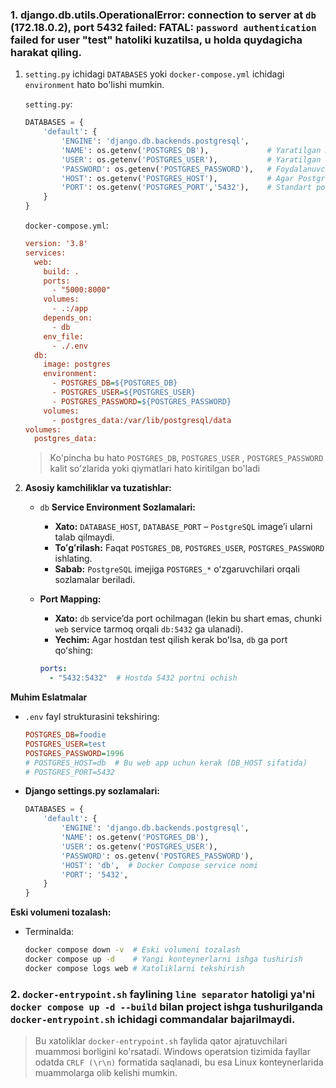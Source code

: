 ### 1. django.db.utils.OperationalError: connection to server at `db` (172.18.0.2), port 5432 failed: FATAL:  `password authentication` failed for user "test" hatoliki kuzatilsa, u holda quydagicha harakat qiling.

1. `setting.py` ichidagi `DATABASES` yoki `docker-compose.yml` ichidagi `environment` hato bo'lishi mumkin.

    `setting.py`:

    ```python
    DATABASES = {
        'default': {
            'ENGINE': 'django.db.backends.postgresql',
            'NAME': os.getenv('POSTGRES_DB'),             # Yaratilgan ma'lumotlar bazasi nomi
            'USER': os.getenv('POSTGRES_USER'),           # Yaratilgan foydalanuvchi nomi
            'PASSWORD': os.getenv('POSTGRES_PASSWORD'),   # Foydalanuvchining paroli
            'HOST': os.getenv('POSTGRES_HOST'),           # Agar PostgreSQL lokal serverda bo'lsa
            'PORT': os.getenv('POSTGRES_PORT','5432'),    # Standart port 5432
        }
    }
    ```
    `docker-compose.yml`:

    ```ini
    version: '3.8'
    services:
      web:
        build: .
        ports:
          - "5000:8000"
        volumes:
          - .:/app
        depends_on:
          - db
        env_file:
          - ./.env
      db:
        image: postgres
        environment:
          - POSTGRES_DB=${POSTGRES_DB}
          - POSTGRES_USER=${POSTGRES_USER}
          - POSTGRES_PASSWORD=${POSTGRES_PASSWORD}
        volumes:
          - postgres_data:/var/lib/postgresql/data
    volumes:
      postgres_data:
    ```

    > Ko'pincha bu hato `POSTGRES_DB`, `POSTGRES_USER` , `POSTGRES_PASSWORD` kalit so'zlarida yoki qiymatlari hato kiritilgan bo'ladi

2. **Asosiy kamchiliklar va tuzatishlar:**

   - `db` **Service Environment Sozlamalari:**
     - **Xato:** `DATABASE_HOST`, `DATABASE_PORT` – `PostgreSQL` imageʼi ularni talab qilmaydi.
     - **Toʻgʻrilash:** Faqat `POSTGRES_DB`, `POSTGRES_USER`, `POSTGRES_PASSWORD` ishlating.
     - **Sabab:** `PostgreSQL` imejiga `POSTGRES_*` oʻzgaruvchilari orqali sozlamalar beriladi.
   
   - **Port Mapping:**
     - **Xato:** `db` serviceʼda port ochilmagan (lekin bu shart emas, chunki `web` service tarmoq orqali `db:5432` ga ulanadi).
     - **Yechim:** Agar hostdan test qilish kerak boʻlsa, `db` ga port qoʻshing:
     ```yaml
     ports:
       - "5432:5432"  # Hostda 5432 portni ochish
     ```
**Muhim Eslatmalar**
- `.env` fayl strukturasini tekshiring:
    ```ini
    POSTGRES_DB=foodie
    POSTGRES_USER=test
    POSTGRES_PASSWORD=1996
    # POSTGRES_HOST=db  # Bu web app uchun kerak (DB_HOST sifatida)
    # POSTGRES_PORT=5432
    ```
- **Django settings.py sozlamalari:**

    ```python
    DATABASES = {
        'default': {
            'ENGINE': 'django.db.backends.postgresql',
            'NAME': os.getenv('POSTGRES_DB'),
            'USER': os.getenv('POSTGRES_USER'),
            'PASSWORD': os.getenv('POSTGRES_PASSWORD'),
            'HOST': 'db',  # Docker Compose service nomi
            'PORT': '5432',
        }
    }
    ```
  
**Eski volumeni tozalash:**
- Terminalda:

    ```bash
    docker compose down -v  # Eski volumeni tozalash
    docker compose up -d    # Yangi konteynerlarni ishga tushirish
    docker compose logs web # Xatoliklarni tekshirish
    ```       


### 2. `docker-entrypoint.sh` faylining `line separator` hatoligi ya'ni `docker compose up -d --build` bilan project ishga tushurilganda `docker-entrypoint.sh` ichidagi commandalar bajarilmaydi.

> Bu xatoliklar `docker-entrypoint.sh` faylida qator ajratuvchilari muammosi borligini ko'rsatadi. Windows operatsion tizimida fayllar odatda `CRLF (\r\n)` formatida saqlanadi, bu esa Linux konteynerlarida muammolarga olib kelishi mumkin.
    






































































































